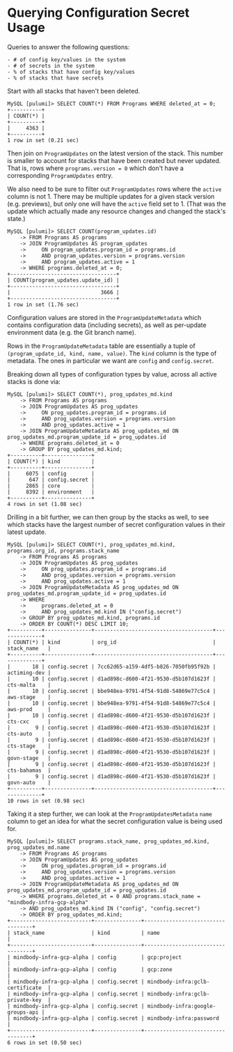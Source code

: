 # Querying Configuration Secret Usage

Queries to answer the following questions:

```
- # of config key/values in the system
- # of secrets in the system
- % of stacks that have config key/values
- % of stacks that have secrets
```

Start with all stacks that haven't been deleted.

```
MySQL [pulumi]> SELECT COUNT(*) FROM Programs WHERE deleted_at = 0;
+----------+
| COUNT(*) |
+----------+
|     4363 |
+----------+
1 row in set (0.21 sec)
```

Then join on `ProgramUpdates` on the latest version of the stack. This number is smaller to account for stacks that have been created but never updated. That is, rows where `programs.version = 0` which don't have a corresponding `ProgramUpdates` entry.

We also need to be sure to filter out `ProgramUpdates` rows where the `active` column is not 1. There may be multiple updates for a given stack version (e.g. previews), but only one will have the `active` field set to 1. (That was the update which actually made any resource changes and changed the stack's state.)

```
MySQL [pulumi]> SELECT COUNT(program_updates.id)
    -> FROM Programs AS programs
    -> JOIN ProgramUpdates AS program_updates
    ->     ON program_updates.program_id = programs.id
    ->     AND program_updates.version = programs.version
    ->     AND program_updates.active = 1
    -> WHERE programs.deleted_at = 0;
+----------------------------------+
| COUNT(program_updates.update_id) |
+----------------------------------+
|                             3666 |
+----------------------------------+
1 row in set (1.76 sec)
```

Configuration values are stored in the `ProgramUpdateMetadata` which contains configuration data (including secrets), as well as per-update environment data (e.g. the Git branch name).

Rows in the `ProgramUpdateMetadata` table are essentially a tuple of `(program_update_id, kind, name, value)`. The `kind` column is the type of metadata. The ones in particular we want are `config` and `config.secret`.

Breaking down all types of configuration types by value, across all active stacks is done via:

```
MySQL [pulumi]> SELECT COUNT(*), prog_updates_md.kind
    -> FROM Programs AS programs
    -> JOIN ProgramUpdates AS prog_updates
    ->     ON prog_updates.program_id = programs.id
    ->     AND prog_updates.version = programs.version
    ->     AND prog_updates.active = 1
    -> JOIN ProgramUpdateMetadata AS prog_updates_md ON prog_updates_md.program_update_id = prog_updates.id
    -> WHERE programs.deleted_at = 0
    -> GROUP BY prog_updates_md.kind;
+----------+---------------+
| COUNT(*) | kind          |
+----------+---------------+
|     6075 | config        |
|      647 | config.secret |
|     2865 | core          |
|     8392 | environment   |
+----------+---------------+
4 rows in set (1.08 sec)
```

Drilling in a bit further, we can then group by the stacks as well, to see which stacks have the largest number of secret configuration values in their latest update.

```
MySQL [pulumi]> SELECT COUNT(*), prog_updates_md.kind, programs.org_id, programs.stack_name
    -> FROM Programs AS programs
    -> JOIN ProgramUpdates AS prog_updates
    ->     ON prog_updates.program_id = programs.id
    ->     AND prog_updates.version = programs.version
    ->     AND prog_updates.active = 1
    -> JOIN ProgramUpdateMetadata AS prog_updates_md ON prog_updates_md.program_update_id = prog_updates.id
    -> WHERE
    ->     programs.deleted_at = 0
    ->     AND prog_updates_md.kind IN ("config.secret")
    -> GROUP BY prog_updates_md.kind, programs.id
    -> ORDER BY COUNT(*) DESC LIMIT 10;
+----------+---------------+--------------------------------------+--------------+
| COUNT(*) | kind          | org_id                               | stack_name   |
+----------+---------------+--------------------------------------+--------------+
|       18 | config.secret | 7cc62d65-a159-4df5-b826-7050fb95f92b | actiming-dev |
|       10 | config.secret | d1ad898c-d600-4f21-9530-d5b107d1623f | cts-malta    |
|       10 | config.secret | bbe948ea-9791-4f54-91d8-54869e77c5c4 | aws-stage    |
|       10 | config.secret | bbe948ea-9791-4f54-91d8-54869e77c5c4 | aws-prod     |
|       10 | config.secret | d1ad898c-d600-4f21-9530-d5b107d1623f | cts-cxc      |
|        9 | config.secret | d1ad898c-d600-4f21-9530-d5b107d1623f | cts-auto     |
|        9 | config.secret | d1ad898c-d600-4f21-9530-d5b107d1623f | cts-stage    |
|        9 | config.secret | d1ad898c-d600-4f21-9530-d5b107d1623f | govn-stage   |
|        9 | config.secret | d1ad898c-d600-4f21-9530-d5b107d1623f | cts-bahamas  |
|        9 | config.secret | d1ad898c-d600-4f21-9530-d5b107d1623f | govn-auto    |
+----------+---------------+--------------------------------------+--------------+
10 rows in set (0.98 sec)
```

Taking it a step further, we can look at the `ProgramUpdatesMetadata` `name` column to get an idea for what the secret configuration value is being used for.

```
MySQL [pulumi]> SELECT programs.stack_name, prog_updates_md.kind, prog_updates_md.name
    -> FROM Programs AS programs
    -> JOIN ProgramUpdates AS prog_updates
    ->     ON prog_updates.program_id = programs.id
    ->     AND prog_updates.version = programs.version
    ->     AND prog_updates.active = 1
    -> JOIN ProgramUpdateMetadata AS prog_updates_md ON prog_updates_md.program_update_id = prog_updates.id
    -> WHERE programs.deleted_at = 0 AND programs.stack_name = "mindbody-infra-gcp-alpha"
    -> AND prog_updates_md.kind IN ("config", "config.secret")
    -> ORDER BY prog_updates_md.kind;
+--------------------------+---------------+----------------------------------+
| stack_name               | kind          | name                             |
+--------------------------+---------------+----------------------------------+
| mindbody-infra-gcp-alpha | config        | gcp:project                      |
| mindbody-infra-gcp-alpha | config        | gcp:zone                         |
| mindbody-infra-gcp-alpha | config.secret | mindbody-infra:gclb-certificate  |
| mindbody-infra-gcp-alpha | config.secret | mindbody-infra:gclb-private-key  |
| mindbody-infra-gcp-alpha | config.secret | mindbody-infra:google-groups-api |
| mindbody-infra-gcp-alpha | config.secret | mindbody-infra:password          |
+--------------------------+---------------+----------------------------------+
6 rows in set (0.50 sec)
```